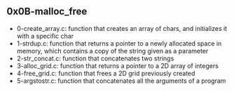 ## 0x0B-malloc_free

* 0-create_array.c: function that creates an array of chars, and initializes it with a specific char
* 1-strdup.c: function that returns a pointer to a newly allocated space in memory, which contains a copy of the string given as a parameter
* 2-str_concat.c: function that concatenates two strings
* 3-alloc_grid.c: function that returns a pointer to a 2D array of integers
* 4-free_grid.c: function that frees a 2D grid previously created
* 5-argstostr.c: function that concatenates all the arguments of a program

